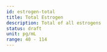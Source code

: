 ```yaml
---
id: estrogen-total
title: Total Estrogen
description: Total of all estrogens
status: draft
unit: pg/mL
range: 40 - 114
---
```


